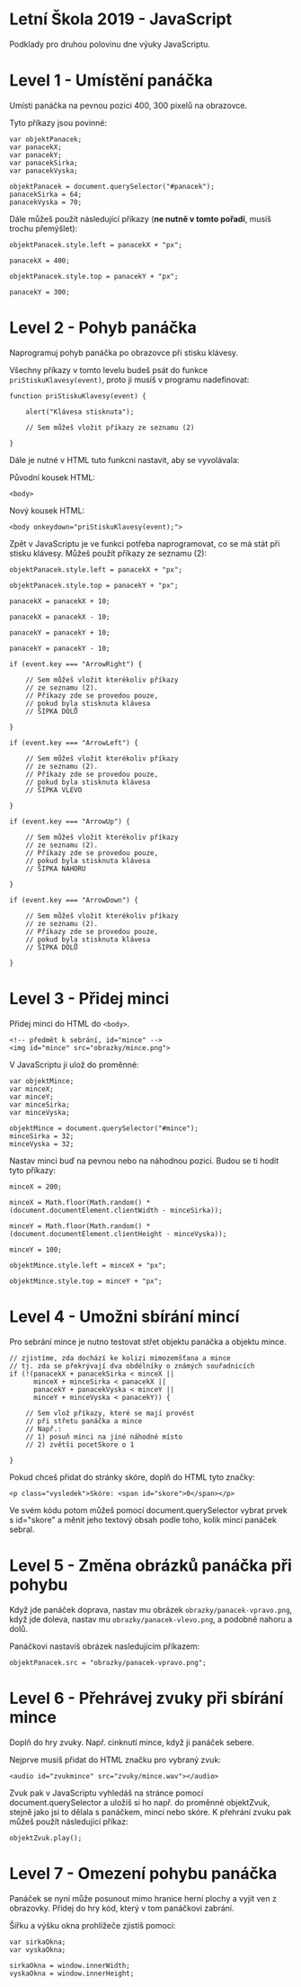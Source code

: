 # Letní Škola 2019 - JavaScript

Podklady pro druhou polovinu dne výuky JavaScriptu.

Level 1 - Umístění panáčka
==========================

Umísti panáčka na pevnou pozici 400, 300 pixelů na obrazovce.

Tyto příkazy jsou povinné:
~~~
var objektPanacek;
var panacekX;
var panacekY;
var panacekSirka;
var panacekVyska;

objektPanacek = document.querySelector("#panacek");
panacekSirka = 64;
panacekVyska = 70;
~~~


Dále můžeš použít následující příkazy (**ne nutně v tomto pořadí**, musíš trochu přemýšlet):
~~~
objektPanacek.style.left = panacekX + "px";
~~~

~~~
panacekX = 400;
~~~

~~~
objektPanacek.style.top = panacekY + "px";
~~~

~~~
panacekY = 300;
~~~



Level 2 - Pohyb panáčka
=======================
Naprogramuj pohyb panáčka po obrazovce při stisku klávesy.

Všechny příkazy v tomto levelu budeš psát do funkce `priStiskuKlavesy(event)`,
proto ji musíš v programu nadefinovat:

~~~
function priStiskuKlavesy(event) {

    alert("Klávesa stisknuta");

    // Sem můžeš vložit příkazy ze seznamu (2)

}
~~~

Dále je nutné v HTML tuto funkcni nastavit, aby se vyvolávala:

Původní kousek HTML:
~~~
<body>
~~~

Nový kousek HTML:
~~~
<body onkeydown="priStiskuKlavesy(event);">
~~~


Zpět v JavaScriptu je ve funkci potřeba naprogramovat,
co se má stát při stisku klávesy.
Můžeš použít příkazy ze seznamu (2):

~~~
objektPanacek.style.left = panacekX + "px";
~~~

~~~
objektPanacek.style.top = panacekY + "px";
~~~

~~~
panacekX = panacekX + 10;
~~~

~~~
panacekX = panacekX - 10;
~~~

~~~
panacekY = panacekY + 10;
~~~

~~~
panacekY = panacekY - 10;
~~~

~~~
if (event.key === "ArrowRight") {

    // Sem můžeš vložit kterékoliv příkazy
    // ze seznamu (2).
    // Příkazy zde se provedou pouze,
    // pokud byla stisknuta klávesa
    // ŠIPKA DOLŮ

}
~~~

~~~
if (event.key === "ArrowLeft") {

    // Sem můžeš vložit kterékoliv příkazy
    // ze seznamu (2).
    // Příkazy zde se provedou pouze,
    // pokud byla stisknuta klávesa
    // ŠIPKA VLEVO

}
~~~

~~~
if (event.key === "ArrowUp") {

    // Sem můžeš vložit kterékoliv příkazy
    // ze seznamu (2).
    // Příkazy zde se provedou pouze,
    // pokud byla stisknuta klávesa
    // ŠIPKA NAHORU

}
~~~

~~~
if (event.key === "ArrowDown") {

    // Sem můžeš vložit kterékoliv příkazy
    // ze seznamu (2).
    // Příkazy zde se provedou pouze,
    // pokud byla stisknuta klávesa
    // ŠIPKA DOLŮ

}
~~~



Level 3 - Přidej minci
======================

Přidej minci do HTML do `<body>`.

~~~
<!-- předmět k sebrání, id="mince" -->
<img id="mince" src="obrazky/mince.png">
~~~

V JavaScriptu ji ulož do proměnné:

~~~
var objektMince;
var minceX;
var minceY;
var minceSirka;
var minceVyska;

objektMince = document.querySelector("#mince");
minceSirka = 32;
minceVyska = 32;
~~~


Nastav minci buď na pevnou nebo na náhodnou pozici.
Budou se ti hodit tyto příkazy:

~~~
minceX = 200;
~~~
~~~
minceX = Math.floor(Math.random() * (document.documentElement.clientWidth - minceSirka));
~~~
~~~
minceY = Math.floor(Math.random() * (document.documentElement.clientHeight - minceVyska));
~~~
~~~
minceY = 100;
~~~
~~~
objektMince.style.left = minceX + "px";
~~~
~~~
objektMince.style.top = minceY + "px";
~~~


Level 4 - Umožni sbírání mincí
==============================

Pro sebrání mince je nutno testovat střet objektu panáčka a objektu mince.

~~~
// zjistíme, zda dochází ke kolizi mimozemšťana a mince
// tj. zda se překrývají dva obdélníky o známých souřadnicích
if (!(panacekX + panacekSirka < minceX ||
      minceX + minceSirka < panacekX ||
      panacekY + panacekVyska < minceY ||
      minceY + minceVyska < panacekY)) {

    // Sem vlož příkazy, které se mají provést
    // při střetu panáčka a mince
    // Např.:
    // 1) posuň minci na jiné náhodné místo
    // 2) zvětši pocetSkore o 1

}
~~~

Pokud chceš přidat do stránky skóre, doplň do HTML tyto značky:

~~~
<p class="vysledek">Skóre: <span id="skore">0</span></p>
~~~

Ve svém kódu potom můžeš pomocí document.querySelector vybrat prvek s id="skore" a měnit jeho textový obsah podle toho, kolik mincí panáček sebral.


Level 5 - Změna obrázků panáčka při pohybu
==========================================

Když jde panáček doprava, nastav mu obrázek `obrazky/panacek-vpravo.png`,
když jde doleva, nastav mu `obrazky/panacek-vlevo.png`, a podobně
nahoru a dolů.

Panáčkovi nastavíš obrázek nasledujícím příkazem:
~~~
objektPanacek.src = "obrazky/panacek-vpravo.png";
~~~


Level 6 - Přehrávej zvuky při sbírání mince
===========================================

Doplň do hry zvuky. Např. cinknutí mince, když ji panáček sebere.

Nejprve musíš přidat do HTML značku pro vybraný zvuk:

~~~
<audio id="zvukmince" src="zvuky/mince.wav"></audio>
~~~

Zvuk pak v JavaScriptu vyhledáš na stránce pomocí document.querySelector a uložíš si ho např. do proměnné objektZvuk, stejně jako jsi to dělala s panáčkem, mincí nebo skóre. K přehrání zvuku pak můžeš použít následující příkaz:

~~~
objektZvuk.play();
~~~


Level 7 - Omezení pohybu panáčka
================================

Panáček se nyní může posunout mimo hranice herní plochy a vyjít ven z obrazovky. Přidej do hry kód, který v tom panáčkovi zabrání.

Šířku a výšku okna prohlížeče zjistíš pomocí:

~~~
var sirkaOkna;
var vyskaOkna;

sirkaOkna = window.innerWidth;
vyskaOkna = window.innerHeight;
~~~
